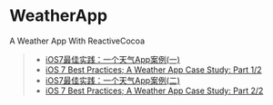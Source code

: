 # WeatherApp
A Weather App With ReactiveCocoa

>* [iOS7最佳实践：一个天气App案例(一)](http://www.cocoachina.com/ios/20140224/7868.html) 
>* [iOS 7 Best Practices; A Weather App Case Study: Part 1/2](https://www.raywenderlich.com/55384/ios-7-best-practices-part-1)
>* [iOS7最佳实践：一个天气App案例(二)](http://www.cocoachina.com/industry/20140224/7868_2.html)  
>* [iOS 7 Best Practices; A Weather App Case Study: Part 2/2](https://www.raywenderlich.com/55386/ios-7-best-practices-part-2)


